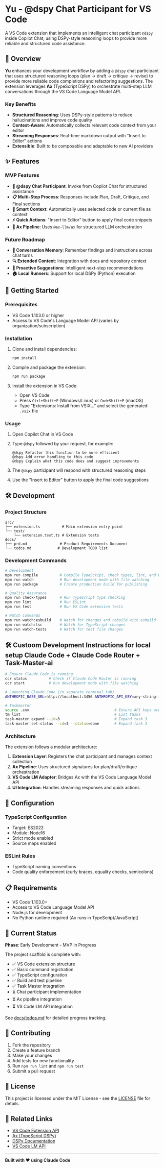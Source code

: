 # Yu - @dspy Chat Participant for VS Code

A VS Code extension that implements an intelligent chat participant `@dspy` inside Copilot Chat, using DSPy-style reasoning loops to provide more reliable and structured code assistance.

## 🎯 Overview

**Yu** enhances your development workflow by adding a `@dspy` chat participant that uses structured reasoning loops (plan → draft → critique → revise) to provide more reliable code completions and refactoring suggestions. The extension leverages **Ax** (TypeScript DSPy) to orchestrate multi-step LLM conversations through the VS Code Language Model API.

### Key Benefits

- **Structured Reasoning**: Uses DSPy-style patterns to reduce hallucinations and improve code quality
- **Context-Aware**: Automatically collects relevant code context from your editor
- **Streaming Responses**: Real-time markdown output with "Insert to Editor" actions
- **Extensible**: Built to be composable and adaptable to new AI providers

## ✨ Features

### MVP Features

- **🤖 @dspy Chat Participant**: Invoke from Copilot Chat for structured assistance
- **📋 Multi-Step Process**: Responses include Plan, Draft, Critique, and Final sections
- **🎯 Smart Context**: Automatically uses selected code or current file as context
- **⚡ Quick Actions**: "Insert to Editor" button to apply final code snippets
- **🔄 Ax Pipeline**: Uses `@ax-llm/ax` for structured LLM orchestration

### Future Roadmap

- **💭 Conversation Memory**: Remember findings and instructions across chat turns
- **🔍 Extended Context**: Integration with docs and repository context
- **🚀 Proactive Suggestions**: Intelligent next-step recommendations
- **🏠 Local Runners**: Support for local DSPy (Python) execution

## 🚀 Getting Started

### Prerequisites

- VS Code 1.103.0 or higher
- Access to VS Code's Language Model API (varies by organization/subscription)

### Installation

1. Clone and install dependencies:

   ```bash
   npm install
   ```

2. Compile and package the extension:

   ```bash
   npm run package
   ```

3. Install the extension in VS Code:
   - Open VS Code
   - Press `Ctrl+Shift+P` (Windows/Linux) or `Cmd+Shift+P` (macOS)
   - Type "Extensions: Install from VSIX..." and select the generated `.vsix` file

### Usage

1. Open Copilot Chat in VS Code
2. Type `@dspy` followed by your request, for example:

   ```
   @dspy Refactor this function to be more efficient
   @dspy Add error handling to this code
   @dspy Explain what this code does and suggest improvements
   ```

3. The `@dspy` participant will respond with structured reasoning steps
4. Use the "Insert to Editor" button to apply the final code suggestions

## 🛠 Development

### Project Structure

```
src/
├── extension.ts          # Main extension entry point
└── test/
    └── extension.test.ts # Extension tests
docs/
├── prd.md               # Product Requirements Document
└── todos.md            # Development TODO list
```

### Development Commands

```bash
# Development
npm run compile          # Compile TypeScript, check types, lint, and build
npm run watch            # Run development mode with file watching
npm run package          # Create production build for publishing

# Quality Assurance
npm run check-types      # Run TypeScript type checking
npm run lint             # Run ESLint
npm run test             # Run VS Code extension tests

# Watch Commands
npm run watch:esbuild    # Watch for changes and rebuild with esbuild
npm run watch:tsc        # Watch for TypeScript changes
npm run watch-tests      # Watch for test file changes
```

## 🛠 Custoom Development Instructions  for local setup Claude Code + Claude Code Router + Task-Master-ai

```bash
# Ensure Claude Code is running
ccr status          # Check if Claude Code Router is running
ccr start           # Run development mode with file watching

# Launching Claude Code (in separate terminal tab)
ANTHROPIC_BASE_URL=http://localhost:3456 ANTHROPIC_API_KEY=any-string-is-ok npx @anthropic-ai/claude-code        

# Taskmaster 
source .env                                       # Ensure API keys are loaded and available as env variables
tm list                                           # List tasks
task-master expand --id=3                         # Expand task 3
task-master set-status --id=3 --status=done       # Expand task 3
```

### Architecture

The extension follows a modular architecture:

1. **Extension Layer**: Registers the chat participant and manages context collection
2. **Ax Pipeline**: Uses structured signatures for plan/draft/critique orchestration
3. **VS Code LM Adapter**: Bridges Ax with the VS Code Language Model API
4. **UI Integration**: Handles streaming responses and quick actions

## 🔧 Configuration

### TypeScript Configuration

- Target: ES2022
- Module: Node16
- Strict mode enabled
- Source maps enabled

### ESLint Rules

- TypeScript naming conventions
- Code quality enforcement (curly braces, equality checks, semicolons)

## 📋 Requirements

- VS Code 1.103.0+
- Access to VS Code Language Model API
- Node.js for development
- No Python runtime required (Ax runs in TypeScript/JavaScript)

## 🎯 Current Status

**Phase**: Early Development - MVP in Progress

The project scaffold is complete with:

- ✅ VS Code extension structure
- ✅ Basic command registration
- ✅ TypeScript configuration
- ✅ Build and test pipeline
- ✅ Task Master integration
- ⏳ Chat participant implementation
- ⏳ Ax pipeline integration
- ⏳ VS Code LM API integration

See [docs/todos.md](docs/todos.md) for detailed progress tracking.

## 🤝 Contributing

1. Fork the repository
2. Create a feature branch
3. Make your changes
4. Add tests for new functionality
5. Run `npm run lint` and `npm run test`
6. Submit a pull request

## 📝 License

This project is licensed under the MIT License - see the [LICENSE](LICENSE) file for details.

## 🔗 Related Links

- [VS Code Extension API](https://code.visualstudio.com/api)
- [Ax (TypeScript DSPy)](https://github.com/ax-llm/ax)
- [DSPy Documentation](https://dspy-docs.vercel.app/)
- [VS Code LM API](https://code.visualstudio.com/api/extension-guides/language-models)

---

**Built with ❤️ using Claude Code**
